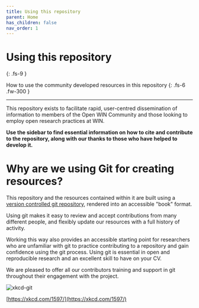 ```yaml
---
title: Using this repository
parent: Home
has_children: false
nav_order: 1
---
```


# Using this repository
{: .fs-9 }

How to use the community developed resources in this repository
{: .fs-6 .fw-300 }

---

This repository exists to facilitate rapid, user-centred dissemination of information to members of the Open WIN Community and those looking to employ open research practices at WIN.

**Use the sidebar to find essential information on how to cite and contribute to the repository, along with our thanks to those who have helped to develop it.**

# Why are we using Git for creating resources?

This repository and the resources contained within it are built using a [version controlled git repository](https://github.com/cassgvp/WIN-Open-Neuroimaging-Community), rendered into an accessible "book" format.

Using git makes it easy to review and accept contributions from many different people, and flexibly update our resources with a full history of activity.

Working this way also provides an accessible starting point for researchers who are unfamiliar with git to practice contributing to a repository and gain confidence using the git process. Using git is essential in open and reproducible research and an excellent skill to have on your CV.

We are pleased to offer all our contributors training and support in git throughout their engagement with the project.

![xkcd-git](https://imgs.xkcd.com/comics/git.png)

[https://xkcd.com/1597/](https://xkcd.com/1597/)

